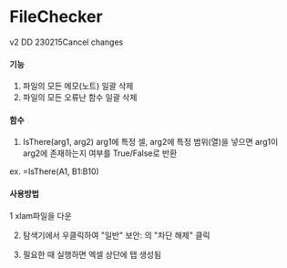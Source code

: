 # FileChecker

v2 DD 230215Cancel changes

#### 기능
1. 파일의 모든 메모(노트) 일괄 삭제
2. 파일의 모든 오류난 함수 일괄 삭제

#### 함수
1. IsThere(arg1, arg2)
arg1에 특정 셀, arg2에 특정 범위(열)을 넣으면 arg1이 arg2에 존재하는지 여부를 True/False로 반환

ex.
=IsThere(A1, B1:B10)

#### 사용방법
1 xlam파일을 다운

2. 탐색기에서 우클릭하여 "일반" 보안: 의 "차단 해제" 클릭

4. 필요한 때 실행하면 엑셀 상단에 탭 생성됨
